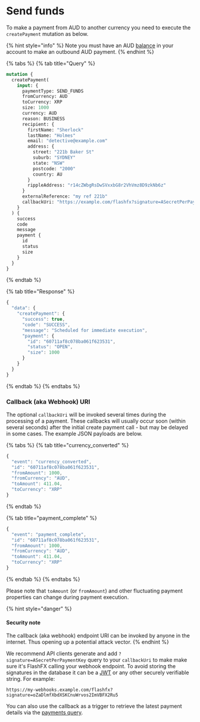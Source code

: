 # Send funds

To make a payment from AUD to another currency you need to execute the `createPayment` mutation as below. 

{% hint style="info" %}
Note you must have an AUD [balance](balance.md) in your account to make an outbound AUD payment.
{% endhint %}

{% tabs %}
{% tab title="Query" %}
```graphql
mutation {
  createPayment(
    input: {
      paymentType: SEND_FUNDS
      fromCurrency: AUD
      toCurrency: XRP
      size: 1000
      currency: AUD
      reason: BUSINESS
      recipient: {
        firstName: "Sherlock"
        lastName: "Holmes"
        email: "detective@example.com"
        address: {
          street: "221b Baker St"
          suburb: "SYDNEY"
          state: "NSW"
          postcode: "2000"
          country: AU
        }
        rippleAddress: "r14cZWbgRsDwSVxxbG8r2VhVmz8D9zkNb6z"
      }
      externalReference: "my ref 221b"
      callbackUri: "https://example.com/flashfx?signature=ASecretPerPaymentKey"
    }
  ) {
    success
    code
    message
    payment {
      id
      status
      size
    }
  }
}
```
{% endtab %}

{% tab title="Response" %}
```javascript
{
  "data": {
    "createPayment": {
      "success": true,
      "code": "SUCCESS",
      "message": "Scheduled for immediate execution",
      "payment": {
        "id": "60711af8c078ba061f623531",
        "status": "OPEN",
        "size": 1000
      }
    }
  }
}
```
{% endtab %}
{% endtabs %}

### Callback \(aka Webhook\) URI

The optional `callbackUri` will be invoked several times during the processing of a payment. These callbacks will usually occur soon \(within several seconds\) after the initial create payment call - but may be delayed in some cases. The example JSON payloads are below.

{% tabs %}
{% tab title="currency\_converted" %}
```javascript
{
  "event": "currency_converted",
  "id": "60711af8c078ba061f623531",
  "fromAmount": 1000,
  "fromCurrency": "AUD",
  "toAmount": 411.04,
  "toCurrency": "XRP"
}
```
{% endtab %}

{% tab title="payment\_complete" %}
```javascript
{
  "event": "payment_complete",
  "id": "60711af8c078ba061f623531",
  "fromAmount": 1000,
  "fromCurrency": "AUD",
  "toAmount": 411.04,
  "toCurrency": "XRP"
}
```
{% endtab %}
{% endtabs %}

Please note that `toAmount` \(or `fromAmount`\) and other fluctuating payment properties can change during payment execution.

{% hint style="danger" %}
#### Security note

The callback \(aka webhook\) endpoint URI can be invoked by anyone in the internet. Thus opening up a potential attack vector.
{% endhint %}

We recommend API clients generate and add `?signature=ASecretPerPaymentKey` query to your `callbackUri` to make make sure it's FlashFX calling your webhook endpoint. To avoid storing the signatures in the database it can be a [JWT](https://jwt.io/) or any other securely verifiable string. For example:

```text
https://my-webhooks.example.com/flashfx?signature=oZaDlmfXbdXSKCnuWrvos2ImVBFX2Ru5
```

You can also use the callback as a trigger to retrieve the latest payment details via the [payments query](query-payments.md).

